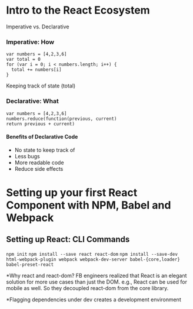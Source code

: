 # Intro to the React Ecosystem
Imperative vs. Declarative

### Imperative: How
```
var numbers = [4,2,3,6]
var total = 0
for (var i = 0; i < numbers.length; i++) {
  total += numbers[i]
}
```
Keeping track of state (total)

### Declarative: What
```
var numbers = [4,2,3,6]
numbers.reduce(function(previous, current)
return previous + current)
```
#### Benefits of Declarative Code
* No state to keep track of
* Less bugs
* More readable code
* Reduce side effects

# Setting up your first React Component with NPM, Babel and Webpack
## Setting up React: CLI Commands
`npm init`
`npm install --save react react-dom`
`npm install --save-dev html-webpack-plugin webpack webpack-dev-server babel-{core,loader} babel-preset-react`

*Why react and react-dom? FB engineers realized that React is an elegant solution for more use cases than
just the DOM. e.g., React can be used for mobile as well. So they decoupled react-dom from the core library.

*Flagging dependencies under dev creates a development environment
